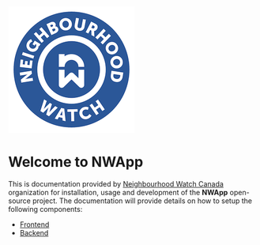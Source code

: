 ![Neighbourhood Watch Canada](img/nwl-logo-256x256.png)

# Welcome to NWApp

This is documentation provided by [Neighbourhood Watch Canada](https://nwlondon.ca/) organization for installation, usage and development of the **NWApp** open-source project. The documentation will provide details on how to setup the following components:

* [Frontend](https://github.com/nwatchcanada/nwapp-front)
* [Backend](https://github.com/nwatchcanada/nwapp-back)
